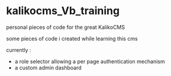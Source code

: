 # kalikocms_Vb_training
personal pieces of code for the great KalikoCMS

some pieces of code i created while learning this cms

currently :
- a role selector allowing a per page authentication mechanism 
- a custom admin dashboard
